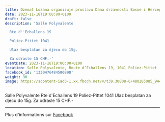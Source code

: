 ```yaml
---
title: Dzemat Lozana organizuje proslavu Dana drzavnosti Bosne i Hercegovine
date: 2023-11-18T19:00:00+0100
draft: false
description: 'Salle Polyvalente

  Rte d''Echallens 19

  Poliez-Pittet 1041

  Ulaz besplatan za djecu do 15g.

  Za odrasle 15 CHF.-'
eventDate: 2023-11-18T19:00:00+0100
location: Salle Polyvalente, Route d’Echallens 19, 1041 Poliez-Pittet
facebook_id: '1330476484506898'
weight: 30
image: https://scontent-iad3-1.xx.fbcdn.net/v/t39.30808-6/480285085_944333661160567_3277375841641556820_n.jpg?_nc_cat=107&ccb=1-7&_nc_sid=9e60e4&_nc_ohc=ICegt1e93sEQ7kNvwE2Ym0D&_nc_oc=AdlqJNxm60bwHx-qdq5FiuHfqXFBiREyG23VzSdo96IbLejYBXJSEN_GaQ_NXYaYT9w&_nc_zt=23&_nc_ht=scontent-iad3-1.xx&edm=ABTKTjYEAAAA&_nc_gid=EqvhpKzbYcjA_BV1aarang&oh=00_AfcSLTji2QdnxiJei9qCFUZV8cvW71eQ2-cq1m151cd1iw&oe=68F61C9F
---
```


Salle Polyvalente
Rte d'Echallens 19
Poliez-Pittet 1041
Ulaz besplatan za djecu do 15g.
Za odrasle 15 CHF.-

---

Plus d'informations sur [Facebook](https://facebook.com/events/1330476484506898)